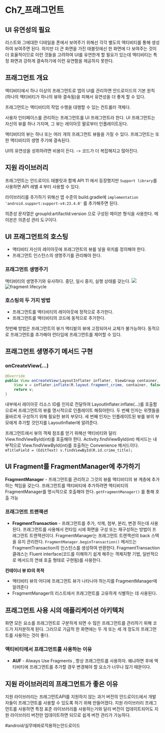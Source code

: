 # Ch7_프래그먼트
## UI 유연성의 필요
 리스트와 그에대한 디테일을 폰에서 보여주기 위해선 각각 별도의 액티비티를 통해 생성하여 보여주면 된다. 하지만 더 큰 화면을 가진 태블릿에선 한 화면에 다 보여주는 것이 더 효율적이므로 이런 것들을 고려하여 UI를 유연한게 할 필요가 있는데 액티비티는 특정 화면과 강하게 결속하기에 이런 유연함을 제공하지 못한다.


## 프래그먼트 개요
액티비티에서 하나 이상의 프래그먼트로 앱의 UI를 관리하면 안드로이드의 기본 원칙(하나의 액티비티가 하나의 뷰와 결속됨)을 피해서 유연성을 더 좋게 할 수 있다.

프래그먼트는 액티비티의 작업 수행을 대행할 수 있는 컨트롤러 객체다. 

사용자 인터페이스를 관리하는 프래그먼트를 UI 프래그먼트라 한다. UI 프래그먼트는 자신의 뷰를 하나 가지며, 그 뷰는 레이아웃 팔로부터 인플레이트된다.

액티비티의 뷰는 하나 또는 여러 개의 프래그먼트 뷰들을 가질 수 있다.
프래그먼트는 또한 액티비티의 생명 주기에 결속된다.

UI의 유연성을 성취하려면 비용이 든다. -> 코드가 더 복잡해지고 많아진다.


## 지원 라이브러리
프래그먼트는 안드로이드 태블릿과 함께 API 11 에서 등장했지만 `Support library`를 사용하면  API 레벨 4 부터 사용할 수 있다.

라이브러리를 추가하기 위해선 앱 수준의 build.gradle에 `implementation 'android.support:support-v4:23.4.0'` 를 추가해주면 된다. 

의존성 문자열은  groupId:artifactId:version 으로 구성된 메이븐 형식을 사용한다.
메이븐은 의존성 관리 도구이다.


## UI 프래그먼트의 호스팅
* 액티비티 자신의 레이아웃에 프래그먼트의 뷰를 넣을 위치를 정의해야 한다.
* 프래그먼트 인스턴스의 생명주기를 관리해야 한다.

### 프래그먼트 생명주기
액티비티의 생명주기와 유사하다.
중단, 일시 중지, 실행 상태를 갖는다.
![](Ch7_%E1%84%91%E1%85%B3%E1%84%85%E1%85%A2%E1%84%80%E1%85%B3%E1%84%86%E1%85%A5%E1%86%AB%E1%84%90%E1%85%B3/B87D995B-EB5E-4277-94AD-5CA6E41ED4DE.png)
![fragment lifecycle](https://i.stack.imgur.com/fRxIQ.png)

### 호스팅의 두 가지 방법
* 프래그먼트를 액티비티의 레이아웃에 정적으로 추가한다.
* 프래그먼트를 액티비티의 코드에 동적으로 추가한다.

첫번째 방법은 프래그먼트의 뷰가 액티빝의 뷰에 고정되어서 교체가 불가능하다.
동적으로 프래그먼트를 추가해야 런타임에 프래그먼트를 제어할 수 있다.


## 프래그먼트 생명주기 메서드 구현
### onCreateView(…)
```java
@Override
public View onCreateView(LayoutInflater inflater, ViewGroup container, Bundle savedInstanceState) {
	View v = inflater.inflate(R.layout.fragment_crime, container, false);
	return v;
}
```
내부에서 레이아웃 리소스 ID를 인자로 전달하여 LayoutInflater.inflate(...)를 호출함으로써 프래그먼트의 뷰를 명시적으로 인플레이트 해줘야한다. 두 번째 인자는 위젯들을 올바르게 구성하기 위해 필요한 뷰의 부모다. 세 번째 인자는 인플레이트된 뷰를 뷰의 부모에게 추가할 것인지를 LayoutInflater에 알려준다.

프래그먼트에서 뷰의 객체 참조를 얻기 위해선 액티비티와 달리 View.findViewById(int)를 호출해야 한다. Activity.findViewById(int) 메서드는 내부적으로 View.findViewById(int)를 호출하는 Convenience 메서드이다.
`mTitleField = (EditText) v.findViewById(R.id.crime_title);`


## UI Fragment를 FragmentManager에 추가하기
**FragmentManager** - 프래그먼트를 관리하고 그것의 뷰를 액티비티의 뷰 계층에 추가하는 책임을 갖는다. 프래그먼트를 액티비티에 추가하려면 액티비티의 FragmentManager를 명시적으로 호출해야 한다.
`getFragmentManager()` 를 통해 호출 가능

### 프래그먼트 트랜잭션
* **FragmentTransaction** - 프래그먼트를 추가, 삭제, 첨부, 분리, 변경 하는데 사용된다. 프래그먼트를 사용해서 런타임 시에 화면을 구성 또는 재구성하는 방법이 프래그먼트 트랜잭션이다. FragmentManager는 프래그먼트 트랜잭션의 back 스택을 유지 관리한다.
`FragmentManager.beginTransaction()` 메서드는 FragmentTransaction의 인스턴스를 생성하여 반환한다.  FragmentTransaction 클래스는 Fluent interface(코드를 이해하기 쉽게 해주는 객체지향 기법, 일반적으로 메서드의 연쇄 호출 형태로 구현됨)를 사용한다.

**컨테이너 뷰 ID의 목적**
* 액티비티 뷰의 어디에 프래그먼트 뷰가 나타나야 하는지를 FragmentManager에 알려준다
* FragmentManager의 리스트에서 프래그먼트를 고유하게 식별하는 데 사용된다.


## 프래그먼트 사용 시의 애플리케이션 아키텍처
화면 모든 요소를 프래그먼트로 구분하게 되면 수 많은 프래그먼트를 관리하기 위해 코드가 지저분하게 된다. 그러므로 가급적 한 화면에는 두 개 또는 세 개 정도의 프래그먼트를 사용하는 것이 좋다.


### 액티비티에서 프래그먼트를 사용하는 이유
* **AUF** - Always Use Fragments , 항상 프래그먼트를 사용하자. 왜냐하면 후에 액티비티에 프래그먼트를 추가할 경우 변경해야 할 요소가 너무나 많기 때문이다.

## 지원 라이브러리의 프래그먼트가 좋은 이유
지원 라이브러리는 프래그먼트API를 지원하지 않는 과거 버전의 안드로이드에서 개발자들이 프래그먼트를 사용할 수 있도록 하기 위해 만들어졌다. 지원 라이브러리 프래그먼트를 사용하면 특정 표준 라이브러리를 사용하는거와 달리 버전이 업데이트되어도 지원 라이브러리 버전만 업데이트하면 되므로 쉽게 버전 관리가 가능하다. 












#android/실무에바로적용하는안드로이드